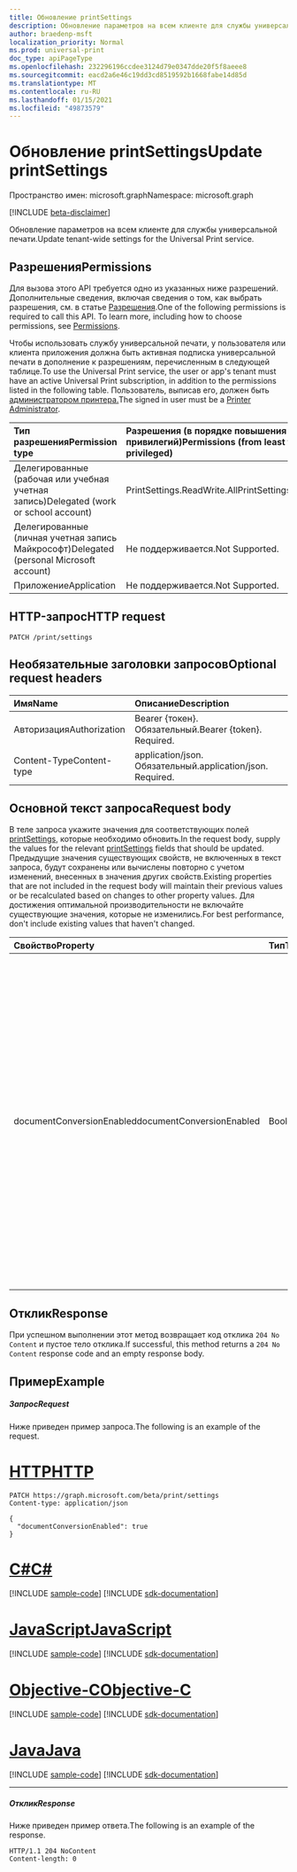 ```yaml
---
title: Обновление printSettings
description: Обновление параметров на всем клиенте для службы универсальной печати.
author: braedenp-msft
localization_priority: Normal
ms.prod: universal-print
doc_type: apiPageType
ms.openlocfilehash: 232296196ccdee3124d79e0347dde20f5f8aeee8
ms.sourcegitcommit: eacd2a6e46c19dd3cd8519592b1668fabe14d85d
ms.translationtype: MT
ms.contentlocale: ru-RU
ms.lasthandoff: 01/15/2021
ms.locfileid: "49873579"
---
```

# <a name="update-printsettings"></a><span data-ttu-id="a0e1e-103">Обновление printSettings</span><span class="sxs-lookup"><span data-stu-id="a0e1e-103">Update printSettings</span></span>

<span data-ttu-id="a0e1e-104">Пространство имен: microsoft.graph</span><span class="sxs-lookup"><span data-stu-id="a0e1e-104">Namespace: microsoft.graph</span></span>

[!INCLUDE [beta-disclaimer](../../includes/beta-disclaimer.md)]

<span data-ttu-id="a0e1e-105">Обновление параметров на всем клиенте для службы универсальной печати.</span><span class="sxs-lookup"><span data-stu-id="a0e1e-105">Update tenant-wide settings for the Universal Print service.</span></span>

## <a name="permissions"></a><span data-ttu-id="a0e1e-106">Разрешения</span><span class="sxs-lookup"><span data-stu-id="a0e1e-106">Permissions</span></span>
<span data-ttu-id="a0e1e-p101">Для вызова этого API требуется одно из указанных ниже разрешений. Дополнительные сведения, включая сведения о том, как выбрать разрешения, см. в статье [Разрешения](/graph/permissions-reference).</span><span class="sxs-lookup"><span data-stu-id="a0e1e-p101">One of the following permissions is required to call this API. To learn more, including how to choose permissions, see [Permissions](/graph/permissions-reference).</span></span>

<span data-ttu-id="a0e1e-109">Чтобы использовать службу универсальной печати, у пользователя или клиента приложения должна быть активная подписка универсальной печати в дополнение к разрешениям, перечисленным в следующей таблице.</span><span class="sxs-lookup"><span data-stu-id="a0e1e-109">To use the Universal Print service, the user or app's tenant must have an active Universal Print subscription, in addition to the permissions listed in the following table.</span></span> <span data-ttu-id="a0e1e-110">Пользователь, выписав его, должен быть [администратором принтера.](/azure/active-directory/users-groups-roles/directory-assign-admin-roles#printer-administrator)</span><span class="sxs-lookup"><span data-stu-id="a0e1e-110">The signed in user must be a [Printer Administrator](/azure/active-directory/users-groups-roles/directory-assign-admin-roles#printer-administrator).</span></span>

|<span data-ttu-id="a0e1e-111">Тип разрешения</span><span class="sxs-lookup"><span data-stu-id="a0e1e-111">Permission type</span></span> | <span data-ttu-id="a0e1e-112">Разрешения (в порядке повышения привилегий)</span><span class="sxs-lookup"><span data-stu-id="a0e1e-112">Permissions (from least to most privileged)</span></span> |
|:---------------|:--------------------------------------------|
|<span data-ttu-id="a0e1e-113">Делегированные (рабочая или учебная учетная запись)</span><span class="sxs-lookup"><span data-stu-id="a0e1e-113">Delegated (work or school account)</span></span>| <span data-ttu-id="a0e1e-114">PrintSettings.ReadWrite.All</span><span class="sxs-lookup"><span data-stu-id="a0e1e-114">PrintSettings.ReadWrite.All</span></span> |
|<span data-ttu-id="a0e1e-115">Делегированные (личная учетная запись Майкрософт)</span><span class="sxs-lookup"><span data-stu-id="a0e1e-115">Delegated (personal Microsoft account)</span></span>|<span data-ttu-id="a0e1e-116">Не поддерживается.</span><span class="sxs-lookup"><span data-stu-id="a0e1e-116">Not Supported.</span></span>|
|<span data-ttu-id="a0e1e-117">Приложение</span><span class="sxs-lookup"><span data-stu-id="a0e1e-117">Application</span></span>|<span data-ttu-id="a0e1e-118">Не поддерживается.</span><span class="sxs-lookup"><span data-stu-id="a0e1e-118">Not Supported.</span></span>|

## <a name="http-request"></a><span data-ttu-id="a0e1e-119">HTTP-запрос</span><span class="sxs-lookup"><span data-stu-id="a0e1e-119">HTTP request</span></span>
<!-- { "blockType": "ignored" } -->
```http
PATCH /print/settings
```

## <a name="optional-request-headers"></a><span data-ttu-id="a0e1e-120">Необязательные заголовки запросов</span><span class="sxs-lookup"><span data-stu-id="a0e1e-120">Optional request headers</span></span>
| <span data-ttu-id="a0e1e-121">Имя</span><span class="sxs-lookup"><span data-stu-id="a0e1e-121">Name</span></span>       | <span data-ttu-id="a0e1e-122">Описание</span><span class="sxs-lookup"><span data-stu-id="a0e1e-122">Description</span></span>|
|:-----------|:-----------|
| <span data-ttu-id="a0e1e-123">Авторизация</span><span class="sxs-lookup"><span data-stu-id="a0e1e-123">Authorization</span></span> | <span data-ttu-id="a0e1e-p103">Bearer {токен}. Обязательный.</span><span class="sxs-lookup"><span data-stu-id="a0e1e-p103">Bearer {token}. Required.</span></span> |
| <span data-ttu-id="a0e1e-126">Content-Type</span><span class="sxs-lookup"><span data-stu-id="a0e1e-126">Content-type</span></span>  | <span data-ttu-id="a0e1e-p104">application/json. Обязательный.</span><span class="sxs-lookup"><span data-stu-id="a0e1e-p104">application/json. Required.</span></span>|

## <a name="request-body"></a><span data-ttu-id="a0e1e-129">Основной текст запроса</span><span class="sxs-lookup"><span data-stu-id="a0e1e-129">Request body</span></span>
<span data-ttu-id="a0e1e-130">В теле запроса укажите значения для соответствующих полей [printSettings,](../resources/printsettings.md) которые необходимо обновить.</span><span class="sxs-lookup"><span data-stu-id="a0e1e-130">In the request body, supply the values for the relevant [printSettings](../resources/printsettings.md) fields that should be updated.</span></span> <span data-ttu-id="a0e1e-131">Предыдущие значения существующих свойств, не включенных в текст запроса, будут сохранены или вычислены повторно с учетом изменений, внесенных в значения других свойств.</span><span class="sxs-lookup"><span data-stu-id="a0e1e-131">Existing properties that are not included in the request body will maintain their previous values or be recalculated based on changes to other property values.</span></span> <span data-ttu-id="a0e1e-132">Для достижения оптимальной производительности не включайте существующие значения, которые не изменились.</span><span class="sxs-lookup"><span data-stu-id="a0e1e-132">For best performance, don't include existing values that haven't changed.</span></span>

| <span data-ttu-id="a0e1e-133">Свойство</span><span class="sxs-lookup"><span data-stu-id="a0e1e-133">Property</span></span>     | <span data-ttu-id="a0e1e-134">Тип</span><span class="sxs-lookup"><span data-stu-id="a0e1e-134">Type</span></span>        | <span data-ttu-id="a0e1e-135">Описание</span><span class="sxs-lookup"><span data-stu-id="a0e1e-135">Description</span></span> |
|:-------------|:------------|:------------|
|<span data-ttu-id="a0e1e-136">documentConversionEnabled</span><span class="sxs-lookup"><span data-stu-id="a0e1e-136">documentConversionEnabled</span></span>|<span data-ttu-id="a0e1e-137">Boolean</span><span class="sxs-lookup"><span data-stu-id="a0e1e-137">Boolean</span></span>|<span data-ttu-id="a0e1e-138">Указывает, включено ли преобразование документов для клиента.</span><span class="sxs-lookup"><span data-stu-id="a0e1e-138">Specifies whether document conversion is enabled for the tenant.</span></span> <span data-ttu-id="a0e1e-139">Если преобразование документов включено, при необходимости служба универсальной печати автоматически преобразует документы в формат, совместимый с принтером (например, XPS в PDF).</span><span class="sxs-lookup"><span data-stu-id="a0e1e-139">If document conversion is enabled, Universal Print service will automatically convert documents into a format compatible with the printer (for example, XPS to PDF) when needed.</span></span>|

## <a name="response"></a><span data-ttu-id="a0e1e-140">Отклик</span><span class="sxs-lookup"><span data-stu-id="a0e1e-140">Response</span></span>
<span data-ttu-id="a0e1e-141">При успешном выполнении этот метод возвращает код отклика `204 No Content` и пустое тело отклика.</span><span class="sxs-lookup"><span data-stu-id="a0e1e-141">If successful, this method returns a `204 No Content` response code and an empty response body.</span></span>

## <a name="example"></a><span data-ttu-id="a0e1e-142">Пример</span><span class="sxs-lookup"><span data-stu-id="a0e1e-142">Example</span></span>
##### <a name="request"></a><span data-ttu-id="a0e1e-143">Запрос</span><span class="sxs-lookup"><span data-stu-id="a0e1e-143">Request</span></span>
<span data-ttu-id="a0e1e-144">Ниже приведен пример запроса.</span><span class="sxs-lookup"><span data-stu-id="a0e1e-144">The following is an example of the request.</span></span>

# <a name="http"></a>[<span data-ttu-id="a0e1e-145">HTTP</span><span class="sxs-lookup"><span data-stu-id="a0e1e-145">HTTP</span></span>](#tab/http)
<!-- {
  "blockType": "request",
  "name": "update_settings"
}-->
```http
PATCH https://graph.microsoft.com/beta/print/settings
Content-type: application/json

{
  "documentConversionEnabled": true
}
```
# <a name="c"></a>[<span data-ttu-id="a0e1e-146">C#</span><span class="sxs-lookup"><span data-stu-id="a0e1e-146">C#</span></span>](#tab/csharp)
[!INCLUDE [sample-code](../includes/snippets/csharp/update-settings-csharp-snippets.md)]
[!INCLUDE [sdk-documentation](../includes/snippets/snippets-sdk-documentation-link.md)]

# <a name="javascript"></a>[<span data-ttu-id="a0e1e-147">JavaScript</span><span class="sxs-lookup"><span data-stu-id="a0e1e-147">JavaScript</span></span>](#tab/javascript)
[!INCLUDE [sample-code](../includes/snippets/javascript/update-settings-javascript-snippets.md)]
[!INCLUDE [sdk-documentation](../includes/snippets/snippets-sdk-documentation-link.md)]

# <a name="objective-c"></a>[<span data-ttu-id="a0e1e-148">Objective-C</span><span class="sxs-lookup"><span data-stu-id="a0e1e-148">Objective-C</span></span>](#tab/objc)
[!INCLUDE [sample-code](../includes/snippets/objc/update-settings-objc-snippets.md)]
[!INCLUDE [sdk-documentation](../includes/snippets/snippets-sdk-documentation-link.md)]

# <a name="java"></a>[<span data-ttu-id="a0e1e-149">Java</span><span class="sxs-lookup"><span data-stu-id="a0e1e-149">Java</span></span>](#tab/java)
[!INCLUDE [sample-code](../includes/snippets/java/update-settings-java-snippets.md)]
[!INCLUDE [sdk-documentation](../includes/snippets/snippets-sdk-documentation-link.md)]

---

##### <a name="response"></a><span data-ttu-id="a0e1e-150">Отклик</span><span class="sxs-lookup"><span data-stu-id="a0e1e-150">Response</span></span>
<span data-ttu-id="a0e1e-151">Ниже приведен пример ответа.</span><span class="sxs-lookup"><span data-stu-id="a0e1e-151">The following is an example of the response.</span></span> 
<!-- {
  "blockType": "response",
  "truncated": true,
  "@odata.type": "microsoft.graph.printSettings"
} -->
```http
HTTP/1.1 204 NoContent
Content-length: 0
```

<!-- uuid: 8fcb5dbc-d5aa-4681-8e31-b001d5168d79
2015-10-25 14:57:30 UTC -->
<!-- {
  "type": "#page.annotation",
  "description": "Update settings",
  "keywords": "",
  "section": "documentation",
  "tocPath": ""
}-->
